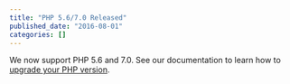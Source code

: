 ```yaml
---
title: "PHP 5.6/7.0 Released"
published_date: "2016-08-01"
categories: []
---
```

We now support PHP 5.6 and 7.0. See our documentation to learn how to [upgrade your PHP version](/guides/php/php-versions).
